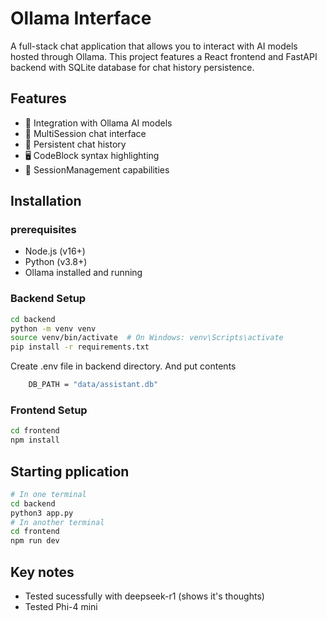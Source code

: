 # Ollama Interface

A full-stack chat application that allows you to interact with AI models hosted through Ollama. This project features a React frontend and FastAPI backend with SQLite database for chat history persistence.

## Features

- 🤖 Integration with Ollama AI models
- 💬 MultiSession chat interface
- 📝 Persistent chat history
- 🖥️ CodeBlock syntax highlighting
- 🔄 SessionManagement capabilities


## Installation

### prerequisites

- Node.js (v16+)
- Python (v3.8+)
- Ollama installed and running

### Backend Setup

```bash
cd backend
python -m venv venv
source venv/bin/activate  # On Windows: venv\Scripts\activate
pip install -r requirements.txt
```

Create .env file in backend directory. And put contents
```bash
    DB_PATH = "data/assistant.db"
```

### Frontend Setup
```bash
cd frontend
npm install
```

## Starting pplication
```bash
# In one terminal
cd backend
python3 app.py
# In another terminal
cd frontend
npm run dev
```

## Key notes
- Tested sucessfully with deepseek-r1 (shows it's thoughts)
- Tested Phi-4 mini